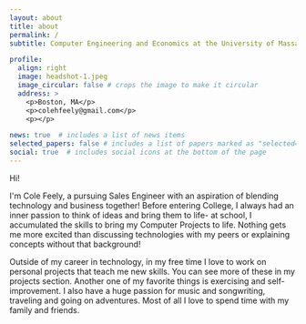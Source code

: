 ```yaml
---
layout: about
title: about
permalink: /
subtitle: Computer Engineering and Economics at the University of Massachusetts Amherst

profile:
  align: right
  image: headshot-1.jpeg
  image_circular: false # crops the image to make it circular
  address: >
    <p>Boston, MA</p>
    <p>colehfeely@gmail.com</p>
    <p></p>

news: true  # includes a list of news items
selected_papers: false # includes a list of papers marked as "selected={true}"
social: true  # includes social icons at the bottom of the page
---
```

Hi!

I'm Cole Feely, a pursuing Sales Engineer with an aspiration of blending technology and business together! Before entering College, I always had an inner passion to think of ideas and bring them to life- at school, I accumulated the skills to bring my Computer Projects to life. Nothing gets me more excited than discussing technologies with my peers or explaining concepts without that background!

Outside of my career in technology, in my free time I love to work on personal projects that teach me new skills. You can see more of these in my projects section. Another one of my favorite things is exercising and self-improvement. I also have a huge passion for music and songwriting, traveling and going on adventures. Most of all I love to spend time with my family and friends. 